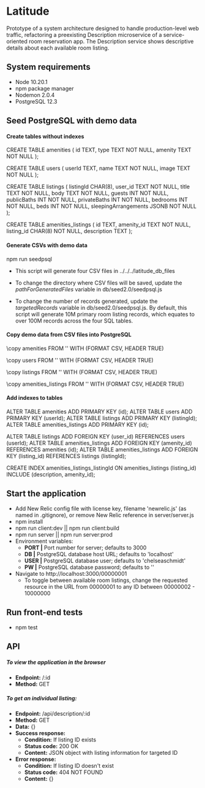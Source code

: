 # Latitude
Prototype of a system architecture designed to handle production-level web traffic, refactoring a preexisting Description microservice of a service-oriented room reservation app. The Description service shows descriptive details about each available room listing.

## System requirements
  - Node 10.20.1
  - npm package manager
  - Nodemon 2.0.4
  - PostgreSQL 12.3

## Seed PostgreSQL with demo data

#### Create tables without indexes
CREATE TABLE amenities (
  id TEXT,
  type TEXT NOT NULL,
  amenity TEXT NOT NULL
);

CREATE TABLE users (
  userId TEXT,
  name TEXT NOT NULL,
  image TEXT NOT NULL
);

CREATE TABLE listings (
  listingId CHAR(8),
  user_id TEXT NOT NULL,
  title TEXT NOT NULL,
  body TEXT NOT NULL,
  guests INT NOT NULL,
  publicBaths INT NOT NULL,
  privateBaths INT NOT NULL,
  bedrooms INT NOT NULL,
  beds INT NOT NULL,
  sleepingArrangements JSONB NOT NULL
);

CREATE TABLE amenities_listings (
  id TEXT,
  amenity_id TEXT NOT NULL,
  listing_id CHAR(8) NOT NULL,
  description TEXT
);

#### Generate CSVs with demo data
npm run seedpsql
  - This script will generate four CSV files in ../../../latitude_db_files

  - To change the directory where CSV files will be saved, update the *pathForGeneratedFiles* variable in db/seed2.0/seedpsql.js

  - To change the number of records generated, update the *targetedRecords* variable in db/seed2.0/seedpsql.js. By default, this script will generate 10M primary room listing records, which equates to over 100M records across the four SQL tables.

#### Copy demo data from CSV files into PostgreSQL
\copy amenities FROM '<file path>' WITH (FORMAT CSV, HEADER TRUE)

\copy users FROM '<file path>' WITH (FORMAT CSV, HEADER TRUE)

\copy listings FROM '<file path>' WITH (FORMAT CSV, HEADER TRUE)

\copy amenities_listings FROM '<file path>' WITH (FORMAT CSV, HEADER TRUE)

#### Add indexes to tables
ALTER TABLE amenities ADD PRIMARY KEY (id);
ALTER TABLE users ADD PRIMARY KEY (userId);
ALTER TABLE listings ADD PRIMARY KEY (listingId);
ALTER TABLE amenities_listings ADD PRIMARY KEY (id);

ALTER TABLE listings ADD FOREIGN KEY (user_id) REFERENCES users (userId);
ALTER TABLE amenities_listings ADD FOREIGN KEY (amenity_id) REFERENCES amenities (id);
ALTER TABLE amenities_listings ADD FOREIGN KEY (listing_id) REFERENCES listings (listingId);

CREATE INDEX amenities_listings_listingId ON amenities_listings (listing_id) INCLUDE (description, amenity_id);

## Start the application
  - Add New Relic config file with license key, filename 'newrelic.js' (as named in .gitignore), or remove New Relic reference in server/server.js
  - npm install
  - npm run client:dev || npm run client:build
  - npm run server || npm run server:prod
  - Environment variables:
    - **PORT |** Port number for server; defaults to 3000
    - **DB |** PostgreSQL database host URL; defaults to 'localhost'
    - **USER |** PostgreSQL database user; defaults to 'chelseaschmidt'
    - **PW |** PostgreSQL database password; defaults to ''
  - Navigate to http://localhost:3000/00000001
    - To toggle between available room listings, change the requested resource in the URL from 00000001 to any ID between 00000002 - 10000000

## Run front-end tests
  - npm test

## API
##### To view the application in the browser
  - **Endpoint:** /:id
  - **Method:** GET

##### To get an individual listing:
  - **Endpoint:** /api/description/:id
  - **Method:** GET
  - **Data:** {}
  - **Success response:**
    - **Condition:** If listing ID exists
    - **Status code:** 200 OK
    - **Content:** JSON object with listing information for targeted ID
  - **Error response:**
    - **Condition:** If listing ID doesn't exist
    - **Status code:** 404 NOT FOUND
    - **Content:** {}
